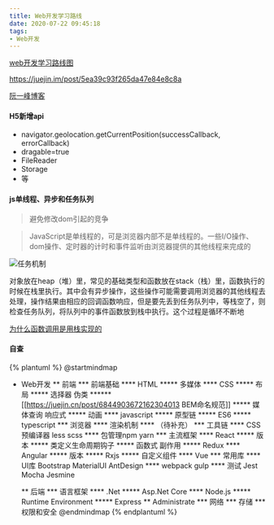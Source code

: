 ```yaml
---
title: Web开发学习路线
date: 2020-07-22 09:45:18
tags:
- Web开发
---
```

[web开发学习路线图](https://www.runoob.com/w3cnote/web-developer-learn-path.html)

https://juejin.im/post/5ea39c93f265da47e84e8c8a

[阮一峰博客](http://www.ruanyifeng.com/blog/javascript/)


#### H5新增api
+ navigator.geolocation.getCurrentPosition(successCallback, errorCallback)
+ dragable=true
+ FileReader
+ Storage
+ 等

#### js单线程、异步和任务队列
> 避免修改dom引起的竞争

> JavaScript是单线程的，可是浏览器内部不是单线程的。一些I/O操作、dom操作、定时器的计时和事件监听由浏览器提供的其他线程来完成的


![任务机制](https://user-gold-cdn.xitu.io/2018/6/13/163f6b033cff7849?imageView2/0/w/1280/h/960/format/webp/ignore-error/1)

对象放在heap（堆）里，常见的基础类型和函数放在stack（栈）里，函数执行的时候在栈里执行。其中会有异步操作，这些操作可能需要调用浏览器的其他线程去处理，操作结果由相应的回调函数响应，但是要先丢到任务队列中，等栈空了，则检查任务队列，将队列中的事件函数放到栈中执行。这个过程是循环不断地

[为什么函数调用是用栈实现的](https://www.zhihu.com/question/34499262)

#### 自查

{% plantuml %}
@startmindmap
* Web开发
    ** 前端
        *** 前端基础
            **** HTML
                ***** 多媒体
            **** CSS
                ***** 布局
                ***** 选择器 伪类 
                    ****** [[https://juejin.cn/post/6844903672162304013 BEM命名规范]]
                ***** 媒体查询 响应式
                ***** 动画
            **** javascript
                ***** 原型链
                ***** ES6
                ***** typescript
        *** 浏览器
            **** 渲染机制
            **** （待补充）
        *** 工具链
            **** CSS预编译器 less scss
            **** 包管理npm yarn
        *** 主流框架
            **** React
                ***** 版本
                ***** 类定义生命周期钩子
                ***** 函数式 副作用
                ***** Redux
            **** Angular
                ***** 版本
                ***** Rxjs
                ***** 自定义组件
            **** Vue
        *** 常用库
            **** UI库 Bootstrap MaterialUI AntDesign
            **** webpack gulp
            **** 测试 Jest Mocha Jesmine

    ** 后端
        *** 语言框架
            **** .Net
                ***** Asp.Net Core
            **** Node.js
                ***** Runtime Environment
                ***** Express
    ** Administrate
        *** 网络
        *** 存储
        *** 权限和安全
@endmindmap
{% endplantuml %}